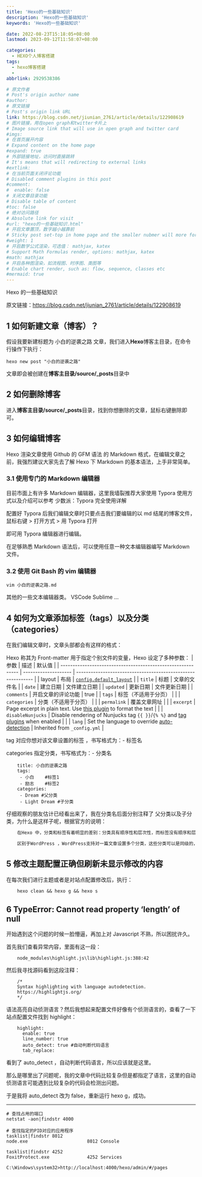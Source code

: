 ```yaml
---
title: 'Hexo的一些基础知识'
description: 'Hexo的一些基础知识'
keywords: 'Hexo的一些基础知识'

date: 2022-08-23T15:18:05+08:00
lastmod: 2023-09-12T11:58:07+08:00

categories:
  - HEXO个人博客搭建
tags:
  - hexo博客搭建
  -
abbrlink: 2929538386

# 原文作者
# Post's origin author name
#author:
# 原文链接
# Post's origin link URL
link: https://blog.csdn.net/jiunian_2761/article/details/122908619
# 图片链接，用在open graph和twitter卡片上
# Image source link that will use in open graph and twitter card
#imgs:
# 在首页展开内容
# Expand content on the home page
#expand: true
# 外部链接地址，访问时直接跳转
# It's means that will redirecting to external links
#extlink:
# 在当前页面关闭评论功能
# Disabled comment plugins in this post
#comment:
#  enable: false
# 关闭文章目录功能
# Disable table of content
#toc: false
# 绝对访问路径
# Absolute link for visit
#url: "hexo的一些基础知识.html"
# 开启文章置顶，数字越小越靠前
# Sticky post set-top in home page and the smaller nubmer will more forward.
#weight: 1
# 开启数学公式渲染，可选值： mathjax, katex
# Support Math Formulas render, options: mathjax, katex
#math: mathjax
# 开启各种图渲染，如流程图、时序图、类图等
# Enable chart render, such as: flow, sequence, classes etc
#mermaid: true
---
```


Hexo 的一些基础知识

原文链接：<https://blog.csdn.net/jiunian_2761/article/details/122908619>

<!-- more -->

## 1 如何新建文章（博客）？

假设我要新建标题为 小白的逆袭之路 文章，我们进入**Hexo**博客主目录，在命令行操作下执行：

```shell
hexo new post "小白的逆袭之路"
```

文章即会被创建在**博客主目录/source/\_posts**目录中

## 2 如何删除博客

进入**博客主目录/source/\_posts**目录，找到你想删除的文章，鼠标右键删除即可。

## 3 如何编辑博客

Hexo 渲染文章使用 Github 的 GFM 语法 的 Markdown 格式，在编辑文章之前，我强烈建议大家先去了解 Hexo 下 Markdown 的基本语法，上手非常简单。

### 3.1 使用专门的 Markdown 编辑器

目前市面上有许多 Markdown 编辑器，这里我墙裂推荐大家使用 Typora 使用方式以及介绍可以参考 少数派：Typora 完全使用详解

配置好 Typora 后我们编辑文章时只要点击我们要编辑的以 md 结尾的博客文件，鼠标右键 > 打开方式 > 用 Typora 打开

即可用 Typora 编辑器进行编辑。

在足够熟悉 Markdown 语法后，可以使用任意一种文本编辑器编写 Markdown 文件。

### 3.2 使用 Git Bash 的 vim 编辑器

```shell
vim 小白的逆袭之路.md
```

其他的一些文本编辑器类。
VSCode
Sublime
…

## 4 如何为文章添加标签（tags）以及分类（categories）

在我们编辑文章时，文章头部都会有这样的格式：

Hexo 称其为 Front-matter 用于指定个别文件的变量，Hexo 设定了多种参数：
| 参数 | 描述 | 默认值 |
| ------------------------------------------------------------ | -------------------- | ------------------------------------------------------------ |
| layout | 布局 | [`config.default_layout`](https://hexo.io/zh-cn/docs/configuration#文章) |
| `title` | 标题 | 文章的文件名 |
| `date` | 建立日期 | 文件建立日期 |
| `updated` | 更新日期 | 文件更新日期 |
| `comments` | 开启文章的评论功能 | true |
| `tags` | 标签（不适用于分页） | |
| `categories` | 分类（不适用于分页） | |
| `permalink` | 覆盖文章网址 | |
| `excerpt` | Page excerpt in plain text. Use [this plugin](https://hexo.io/docs/tag-plugins#Post-Excerpt) to format the text | |
| `disableNunjucks` | Disable rendering of Nunjucks tag `{{ }}`/`{% %}` and [tag plugins](https://hexo.io/docs/tag-plugins) when enabled | |
| `lang` | Set the language to override [auto-detection](https://hexo.io/docs/internationalization#Path) | Inherited from `_config.yml` |

tag 对应你想对该文章设置的标签 ，书写格式为：- 标签名

categories 指定分类，书写格式为：- 分类名

```shell
    title: 小白的逆袭之路
    tags:
     - 小白    #标签1
     - 励志    #标签2
    categories:
     - Dream #父分类
     - Light Dream #子分类
```

仔细观察的朋友估计已经看出来了，我在分类名后面分别注释了 父分类以及子分类，为什么是这样子呢，根据官方的说明：

```txt
    在Hexo 中，分类和标签有着明显的差别：分类具有顺序性和层次性，而标签没有顺序和层次行。

    区别于WordPress ，WordPress支持对一篇文章设置多个分类，这些分类可以是同级的，也可以是父子分类。但是Hexo不支持指定多个同级分类。例如上面的指定方法，会将分类Light Dream 变为 Dream 的子类，而不是并列分类。因此，在进行您的文章分类时，请尽可能准确的分类。
```

## 5 修改主题配置正确但刷新未显示修改的内容

在每次我们进行主题或者是对站点配置修改后，执行：

```shell
    hexo clean && hexo g && hexo s
```

## 6 TypeError: Cannot read property ‘length’ of null

开始遇到这个问题的时候一脸懵逼，再加上对 Javascript 不熟，所以困扰许久。

首先我们查看异常内容，里面有这一段：

```shell
    node_modules\highlight.js\lib\highlight.js:388:42
```

然后我寻找源码看到这段注释：

```shell
    /*
    Syntax highlighting with language autodetection.
    https://highlightjs.org/
    */
```

语法高亮自动侦测语言？然后我想起来配置文件好像有个侦测语言的，查看了一下站点配置文件找到 highlight：

```shell
    highlight:
      enable: true
      line_number: true
      auto_detect: true #自动判断代码语言
      tab_replace:
```

看到了 auto_detect ，自动判断代码语言，所以应该就是这里。

那么是哪里出了问题呢，我的文章中代码比较复杂但是都指定了语言，这里的自动侦测语言可能遇到比较复杂的代码会检测出问题。

于是我将 auto_detect 改为 false，重新运行 hexo g，成功。

---

```shell
# 查找占用的端口
netstat -aon|findstr 4000

# 查找指定的PID对应的应用程序
tasklist|findstr 8012
node.exe                      8012 Console

tasklist|findstr 4252
FoxitProtect.exe              4252 Services

C:\Windows\system32>http://localhost:4000/hexo/admin/#/pages
```
